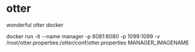 # otter
wonderful otter docker

docker run -it --name manager -p 8081:8080 -p 1099:1099 -v /root/otter.properties:/otter/conf/otter.properties MANAGER_IMAGENAME
